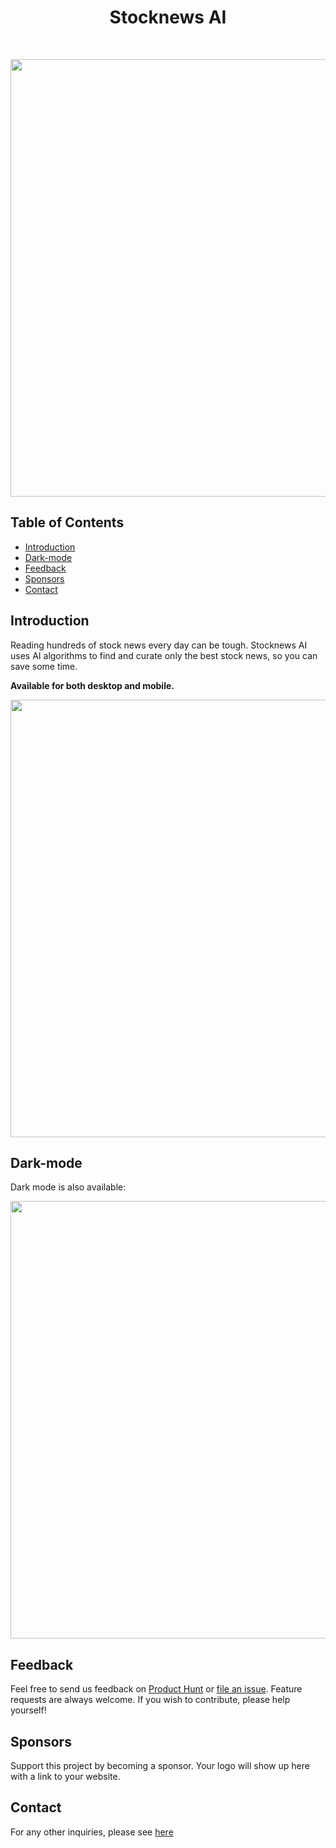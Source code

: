 <h1 align="center"> Stocknews AI </h1> <br>
<p align="center">
  <a href="https://gitpoint.co/">
<img src="https://user-images.githubusercontent.com/55467050/209973561-47dcc50c-b31e-4bce-9492-36b23e6036c8.png" width="700">
  </a>
</p>

<!-- START doctoc generated TOC please keep comment here to allow auto update -->
<!-- DON'T EDIT THIS SECTION, INSTEAD RE-RUN doctoc TO UPDATE -->
## Table of Contents

- [Introduction](#introduction)
- [Dark-mode](#Dark-mode)
- [Feedback](#feedback)
- [Sponsors](#sponsors-)
- [Contact](#contact)

<!-- END doctoc generated TOC please keep comment here to allow auto update -->

## Introduction

Reading hundreds of stock news every day can be tough. Stocknews AI uses AI algorithms to find and curate only the best stock news, so you can save some time.

**Available for both desktop and mobile.**

<p align="center">
  <img src = "https://user-images.githubusercontent.com/55467050/209973896-e81c2373-c09a-424c-8ea0-5b46af0f52c9.png" width=700>
</p>

## Dark-mode

Dark mode is also available:

<p align="center">
  <img src = "https://user-images.githubusercontent.com/55467050/209974439-9d06ac8e-736f-43e8-a83b-792ad38003ba.png" width=700>
</p>


## Feedback

Feel free to send us feedback on [Product Hunt](https://www.producthunt.com/posts/stocknews-ai) or [file an issue](https://github.com/mslee300/stocknews-ai/issues). Feature requests are always welcome. If you wish to contribute, please help yourself!


## Sponsors

Support this project by becoming a sponsor. Your logo will show up here with a link to your website.


## Contact

For any other inquiries, please see [here](https://stocknewsai.com/Contact.html)
